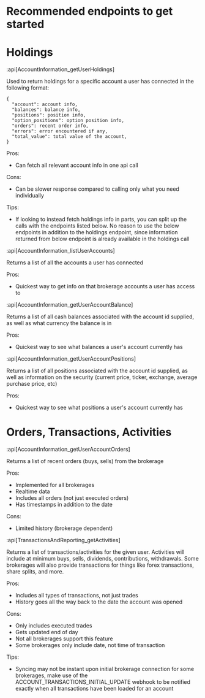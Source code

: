 # Recommended endpoints to get started

# Holdings

:api[AccountInformation_getUserHoldings]

Used to return holdings for a specific account a user has connected in the following format:

```Text JSON
{
  "account": account info,
  "balances": balance info,
  "positions": position info,
  "option_positions": option position info,
  "orders": recent order info,
  "errors": error encountered if any,
  "total_value": total value of the account,
}
```

Pros:

- Can fetch all relevant account info in one api call

Cons:

- Can be slower response compared to calling only what you need individually

Tips:

- If looking to instead fetch holdings info in parts, you can split up the calls with the endpoints listed below. No reason to use the below endpoints in addition to the holdings endpoint, since information returned from below endpoint is already available in the holdings call

:api[AccountInformation_listUserAccounts]

Returns a list of all the accounts a user has connected

Pros:

- Quickest way to get info on that brokerage accounts a user has access to

:api[AccountInformation_getUserAccountBalance]

Returns a list of all cash balances associated with the account id supplied, as well as what currency the balance is in

Pros:

- Quickest way to see what balances a user's account currently has

:api[AccountInformation_getUserAccountPositions]

Returns a list of all positions associated with the account id supplied, as well as information on the security (current price, ticker, exchange, average purchase price, etc)

Pros:

- Quickest way to see what positions a user's account currently has

# Orders, Transactions, Activities

:api[AccountInformation_getUserAccountOrders]

Returns a list of recent orders (buys, sells) from the brokerage

Pros:

- Implemented for all brokerages
- Realtime data 
- Includes all orders (not just executed orders)
- Has timestamps in addition to the date

Cons:

- Limited history (brokerage dependent)

:api[TransactionsAndReporting_getActivities]

Returns a list of transactions/activities for the given user. Activities will include at minimum buys, sells, dividends, contributions, withdrawals. Some brokerages will also provide transactions for things like forex transactions, share splits, and more.

Pros:

- Includes all types of transactions, not just trades
- History goes all the way back to the date the account was opened

Cons:

- Only includes executed trades
- Gets updated end of day
- Not all brokerages support this feature
- Some brokerages only include date, not time of transaction

Tips:

- Syncing may not be instant upon initial brokerage connection for some brokerages, make use of the ACCOUNT_TRANSACTIONS_INITIAL_UPDATE webhook to be notified exactly when all transactions have been loaded for an account
